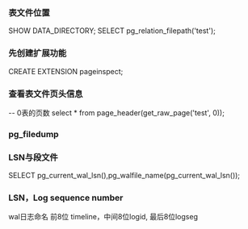 

### 表文件位置
SHOW DATA_DIRECTORY;
SELECT pg_relation_filepath('test');


### 先创建扩展功能
CREATE EXTENSION pageinspect; 

### 查看表文件页头信息
-- 0表的页数
select * from page_header(get_raw_page('test', 0));


### pg_filedump

### LSN与段文件
SELECT pg_current_wal_lsn(),pg_walfile_name(pg_current_wal_lsn());

### LSN，Log sequence number
wal日志命名 前8位 timeline，中间8位logid, 最后8位logseg





